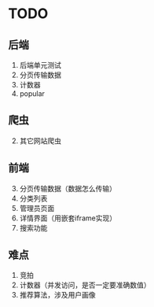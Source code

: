 # TODO

## 后端

1. 后端单元测试
2. 分页传输数据
3. 计数器
4. popular

## 爬虫

2. 其它网站爬虫

## 前端

3. 分页传输数据（数据怎么传输）
4. 分类列表
5. 管理员页面
6. 详情界面（用嵌套iframe实现）
7. 搜索功能

## 难点

1. 竞拍
2. 计数器（并发访问，是否一定要准确数值）
3. 推荐算法，涉及用户画像